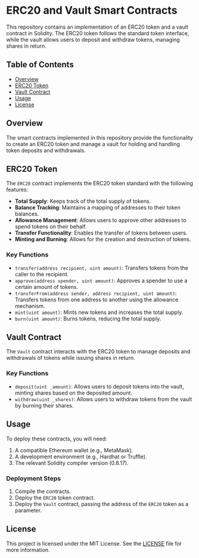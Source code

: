 # ERC20 and Vault Smart Contracts

This repository contains an implementation of an ERC20 token and a vault contract in Solidity. The ERC20 token follows the standard token interface, while the vault allows users to deposit and withdraw tokens, managing shares in return.

## Table of Contents

- [Overview](#overview)
- [ERC20 Token](#erc20-token)
- [Vault Contract](#vault-contract)
- [Usage](#usage)
- [License](#license)

## Overview

The smart contracts implemented in this repository provide the functionality to create an ERC20 token and manage a vault for holding and handling token deposits and withdrawals.

## ERC20 Token

The `ERC20` contract implements the ERC20 token standard with the following features:

- **Total Supply**: Keeps track of the total supply of tokens.
- **Balance Tracking**: Maintains a mapping of addresses to their token balances.
- **Allowance Management**: Allows users to approve other addresses to spend tokens on their behalf.
- **Transfer Functionality**: Enables the transfer of tokens between users.
- **Minting and Burning**: Allows for the creation and destruction of tokens.

### Key Functions

- `transfer(address recipient, uint amount)`: Transfers tokens from the caller to the recipient.
- `approve(address spender, uint amount)`: Approves a spender to use a certain amount of tokens.
- `transferFrom(address sender, address recipient, uint amount)`: Transfers tokens from one address to another using the allowance mechanism.
- `mint(uint amount)`: Mints new tokens and increases the total supply.
- `burn(uint amount)`: Burns tokens, reducing the total supply.

## Vault Contract

The `Vault` contract interacts with the ERC20 token to manage deposits and withdrawals of tokens while issuing shares in return.

### Key Functions

- `deposit(uint _amount)`: Allows users to deposit tokens into the vault, minting shares based on the deposited amount.
- `withdraw(uint _shares)`: Allows users to withdraw tokens from the vault by burning their shares.

## Usage

To deploy these contracts, you will need:

1. A compatible Ethereum wallet (e.g., MetaMask).
2. A development environment (e.g., Hardhat or Truffle).
3. The relevant Solidity compiler version (0.8.17).

### Deployment Steps

1. Compile the contracts.
2. Deploy the `ERC20` token contract.
3. Deploy the `Vault` contract, passing the address of the `ERC20` token as a parameter.

## License

This project is licensed under the MIT License. See the [LICENSE](LICENSE) file for more information.
